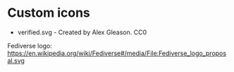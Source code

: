 # Custom icons

- verified.svg - Created by Alex Gleason. CC0

Fediverse logo: https://en.wikipedia.org/wiki/Fediverse#/media/File:Fediverse_logo_proposal.svg  
